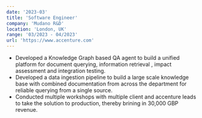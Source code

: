 ```yaml
---
date: '2023-03'
title: 'Software Engineer'
company: 'Mudano R&D'
location: 'London, UK'
range: '03/2023 - 04/2023'
url: 'https://www.accenture.com'
---
```


- Developed a Knowledge Graph based QA agent to build a unified platform for document querying, information retrieval , impact assessment and integration testing.
- Developed a data ingestion pipeline to build a large scale knowledge base with combined documentation from across the department for reliable querying from a single source.
- Conducted multiple workshops with multiple client and accenture leads to take the solution to production, thereby brining in 30,000 GBP revenue.
